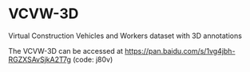 # VCVW-3D
Virtual Construction Vehicles and Workers dataset with 3D annotations

The VCVW-3D can be accessed at https://pan.baidu.com/s/1vg4jbh-RGZXSAvSjkA2T7g (code: j80v)
